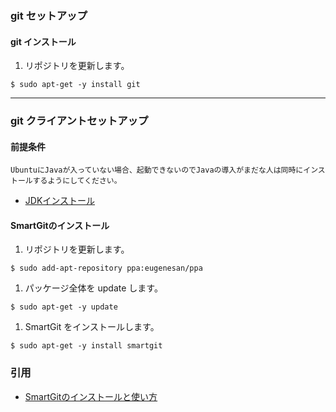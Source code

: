 ### git セットアップ
#### git インストール
1. リポジトリを更新します。  
  ```
  $ sudo apt-get -y install git
  ```

----


### git クライアントセットアップ
#### 前提条件
~~~~
UbuntuにJavaが入っていない場合、起動できないのでJavaの導入がまだな人は同時にインストールするようにしてください。
~~~~
- [JDKインストール](setup-JDK.md)

#### SmartGitのインストール
1. リポジトリを更新します。  
  ```
  $ sudo add-apt-repository ppa:eugenesan/ppa
  ```
1. パッケージ全体を update します。  
  ```
  $ sudo apt-get -y update
  ```

1. SmartGit をインストールします。  
  ```
  $ sudo apt-get -y install smartgit
  ```

### 引用
- [SmartGitのインストールと使い方](http://ry0.github.io/blog/2015/06/06/smart-git/)
